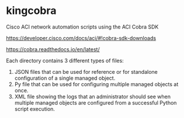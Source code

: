 # kingcobra
Cisco ACI network automation scripts using the ACI Cobra SDK

https://developer.cisco.com/docs/aci/#!cobra-sdk-downloads

https://cobra.readthedocs.io/en/latest/

Each directory contains 3 different types of files: 

  1. JSON files that can be used for reference or for standalone configuration of a single managed object. 
  2. Py file that can be used for configuring multiple managed objects at once.
  3. XML file showing the logs that an administrator should see when multiple managed objects are configured from a successful Python script execution.
